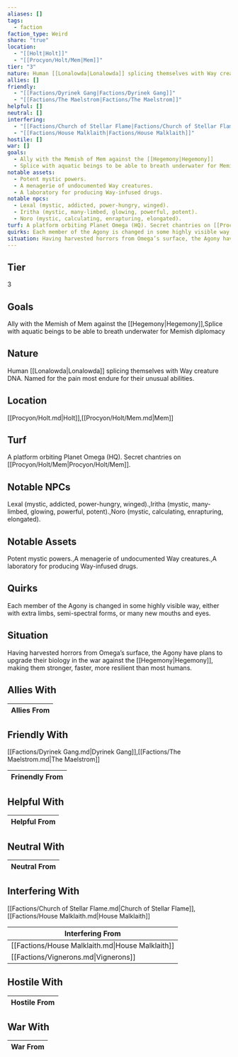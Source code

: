 ```yaml
---
aliases: []
tags:
  - faction
faction_type: Weird
share: "true"
location:
  - "[[Holt|Holt]]"
  - "[[Procyon/Holt/Mem|Mem]]"
tier: "3"
nature: Human [[Lonalowda|Lonalowda]] splicing themselves with Way creature DNA. Named for the pain most endure for their unusual abilities.
allies: []
friendly:
  - "[[Factions/Dyrinek Gang|Factions/Dyrinek Gang]]"
  - "[[Factions/The Maelstrom|Factions/The Maelstrom]]"
helpful: []
neutral: []
interfering:
  - "[[Factions/Church of Stellar Flame|Factions/Church of Stellar Flame]]"
  - "[[Factions/House Malklaith|Factions/House Malklaith]]"
hostile: []
war: []
goals:
  - Ally with the Memish of Mem against the [[Hegemony|Hegemony]]
  - Splice with aquatic beings to be able to breath underwater for Memish diplomacy
notable assets:
  - Potent mystic powers.
  - A menagerie of undocumented Way creatures.
  - A laboratory for producing Way-infused drugs.
notable npcs:
  - Lexal (mystic, addicted, power-hungry, winged).
  - Iritha (mystic, many-limbed, glowing, powerful, potent).
  - Noro (mystic, calculating, enrapturing, elongated).
turf: A platform orbiting Planet Omega (HQ). Secret chantries on [[Procyon/Holt/Mem|Procyon/Holt/Mem]].
quirks: Each member of the Agony is changed in some highly visible way, either with extra limbs, semi-spectral forms, or many new mouths and eyes.
situation: Having harvested horrors from Omega’s surface, the Agony have plans to upgrade their biology in the war against the [[Hegemony|Hegemony]], making them stronger, faster, more resilient than most humans.
---
```

## Tier

3

## Goals

Ally with the Memish of Mem against the [[Hegemony|Hegemony]],Splice with aquatic beings to be able to breath underwater for Memish diplomacy

## Nature

Human [[Lonalowda|Lonalowda]] splicing themselves with Way creature DNA. Named for the pain most endure for their unusual abilities.

## Location

[[Procyon/Holt.md|Holt]],[[Procyon/Holt/Mem.md|Mem]]

## Turf

A platform orbiting Planet Omega (HQ). Secret chantries on [[Procyon/Holt/Mem|Procyon/Holt/Mem]].

## Notable NPCs

Lexal (mystic, addicted, power-hungry, winged).,Iritha (mystic, many-limbed, glowing, powerful, potent).,Noro (mystic, calculating, enrapturing, elongated).

## Notable Assets

Potent mystic powers.,A menagerie of undocumented Way creatures.,A laboratory for producing Way-infused drugs.

## Quirks

Each member of the Agony is changed in some highly visible way, either with extra limbs, semi-spectral forms, or many new mouths and eyes.

## Situation

Having harvested horrors from Omega’s surface, the Agony have plans to upgrade their biology in the war against the [[Hegemony|Hegemony]], making them stronger, faster, more resilient than most humans.

## Allies With



| Allies From |
| ----------- |


## Friendly With

[[Factions/Dyrinek Gang.md|Dyrinek Gang]],[[Factions/The Maelstrom.md|The Maelstrom]]

| Frinendly From |
| -------------- |


## Helpful With



| Helpful From |
| ------------ |


## Neutral With




| Neutral From |
| ------------ |



## Interfering With

[[Factions/Church of Stellar Flame.md|Church of Stellar Flame]],[[Factions/House Malklaith.md|House Malklaith]]


| Interfering From                                 |
| ------------------------------------------------ |
| [[Factions/House Malklaith.md\|House Malklaith]] |
| [[Factions/Vignerons.md\|Vignerons]]             |



## Hostile With




| Hostile From |
| ------------ |



## War With



| War From |
| -------- |

